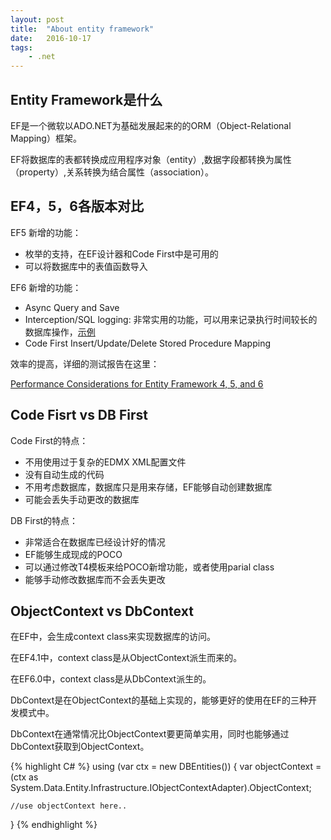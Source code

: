 ```yaml
---
layout: post
title:  "About entity framework"
date:   2016-10-17
tags: 
    - .net
---
```


## Entity Framework是什么
EF是一个微软以ADO.NET为基础发展起来的的ORM（Object-Relational Mapping）框架。

EF将数据库的表都转换成应用程序对象（entity）,数据字段都转换为属性（property）,关系转换为结合属性（association）。

## EF4，5，6各版本对比
EF5 新增的功能：

* 枚举的支持，在EF设计器和Code First中是可用的
* 可以将数据库中的表值函数导入

EF6 新增的功能：

* Async Query and Save
* Interception/SQL logging: 非常实用的功能，可以用来记录执行时间较长的数据库操作，[示例](/2016/10/18/ef-interception-sql-logging/)
* Code First Insert/Update/Delete Stored Procedure Mapping

效率的提高，详细的测试报告在这里：

[Performance Considerations for Entity Framework 4, 5, and 6](https://msdn.microsoft.com/en-us/data/hh949853(v=vs.113).aspx#10)

## Code Fisrt vs DB First
Code First的特点：

* 不用使用过于复杂的EDMX XML配置文件
* 没有自动生成的代码
* 不用考虑数据库，数据库只是用来存储，EF能够自动创建数据库
* 可能会丢失手动更改的数据库

DB First的特点：

* 非常适合在数据库已经设计好的情况
* EF能够生成现成的POCO
* 可以通过修改T4模板来给POCO新增功能，或者使用parial class
* 能够手动修改数据库而不会丢失更改

## ObjectContext vs DbContext
在EF中，会生成context class来实现数据库的访问。

在EF4.1中，context class是从ObjectContext派生而来的。

在EF6.0中，context class是从DbContext派生的。

DbContext是在ObjectContext的基础上实现的，能够更好的使用在EF的三种开发模式中。

DbContext在通常情况比ObjectContext要更简单实用，同时也能够通过DbContext获取到ObjectContext。

{% highlight C# %}
using (var ctx = new DBEntities())
{
    var objectContext = (ctx as System.Data.Entity.Infrastructure.IObjectContextAdapter).ObjectContext;
        
    //use objectContext here..

}
{% endhighlight %}

